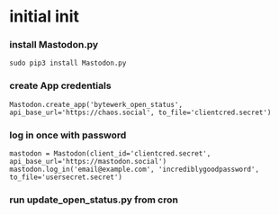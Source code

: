 # initial init

### install Mastodon.py
```
sudo pip3 install Mastodon.py
```

### create App credentials
```
Mastodon.create_app('bytewerk_open_status', api_base_url='https://chaos.social', to_file='clientcred.secret')
```

### log in once with password
```
mastodon = Mastodon(client_id='clientcred.secret', api_base_url='https://mastodon.social')
mastodon.log_in('email@example.com', 'incrediblygoodpassword', to_file='usersecret.secret')
```

### run update_open_status.py from cron
